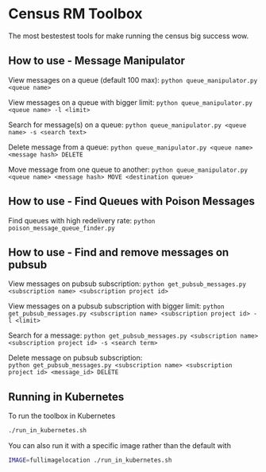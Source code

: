 # Census RM Toolbox

The most bestestest tools for make running the census big success wow.

## How to use - Message Manipulator

View messages on a queue (default 100 max):
   `python queue_manipulator.py <queue name>`

View messages on a queue with bigger limit:
   `python queue_manipulator.py <queue name> -l <limit>`
   
   
Search for message(s) on a queue:
   `python queue_manipulator.py <queue name> -s <search text>`
   
   
Delete message from a queue:
   `python queue_manipulator.py <queue name> <message hash> DELETE`
   
   
Move message from one queue to another:
   `python queue_manipulator.py <queue name> <message hash> MOVE <destination queue>`
   
## How to use - Find Queues with Poison Messages

Find queues with high redelivery rate:
   `python poison_message_queue_finder.py`
   

## How to use - Find and remove messages on pubsub

View messages on pubsub subscription:
   `python get_pubsub_messages.py <subscription name> <subscription project id>`
   
View messages on a pubsub subscription with bigger limit:
   `python get_pubsub_messages.py <subscription name> <subscription project id> -l <limit>`
   
Search for a message:
   `python get_pubsub_messages.py <subscription name> <subscription project id> -s <search term>`

Delete message on pubsub subscription:   
   `python get_pubsub_messages.py <subscription name> <subscription project id> <message_id> DELETE`
   


## Running in Kubernetes
To run the toolbox in Kubernetes 

```bash
./run_in_kubernetes.sh
```
You can also run it with a specific image rather than the default with
```bash
IMAGE=fullimagelocation ./run_in_kubernetes.sh
```